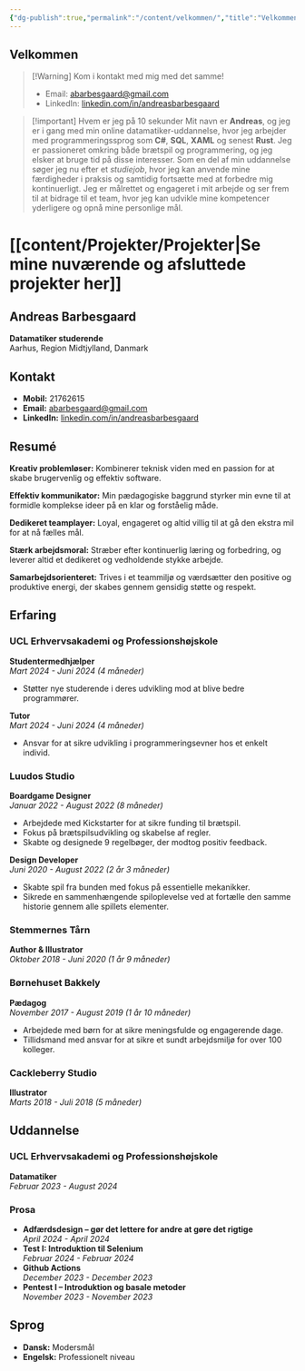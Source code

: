 ```yaml
---
{"dg-publish":true,"permalink":"/content/velkommen/","title":"Velkommen","tags":["gardenEntry"]}
---
```


## Velkommen
> [!Warning] Kom i kontakt med mig med det samme!
> - Email: [abarbesgaard@gmail.com](mailto:abarbesgaard@gmail.com)
> - LinkedIn: [linkedin.com/in/andreasbarbesgaard](https://www.linkedin.com/in/andreasbarbesgaard)

> [!important] Hvem er jeg på 10 sekunder
> Mit navn er **Andreas**, og jeg er i gang med min online datamatiker-uddannelse, hvor jeg arbejder med programmeringssprog som **C#**, **SQL**, **XAML** og senest **Rust**. Jeg er passioneret omkring både brætspil og programmering, og jeg elsker at bruge tid på disse interesser. Som en del af min uddannelse søger jeg nu efter et *studiejob*, hvor jeg kan anvende mine færdigheder i praksis og samtidig fortsætte med at forbedre mig kontinuerligt. Jeg er målrettet og engageret i mit arbejde og ser frem til at bidrage til et team, hvor jeg kan udvikle mine kompetencer yderligere og opnå mine personlige mål.


# [[content/Projekter/Projekter\|Se mine nuværende og afsluttede projekter her]]
## Andreas Barbesgaard
**Datamatiker studerende**  
Aarhus, Region Midtjylland, Danmark  

## Kontakt
- **Mobil:** 21762615
- **Email:** [abarbesgaard@gmail.com](mailto:abarbesgaard@gmail.com)
- **LinkedIn:** [linkedin.com/in/andreasbarbesgaard](https://www.linkedin.com/in/andreasbarbesgaard)

## Resumé
**Kreativ problemløser:** Kombinerer teknisk viden med en passion for at skabe brugervenlig og effektiv software.

**Effektiv kommunikator:** Min pædagogiske baggrund styrker min evne til at formidle komplekse ideer på en klar og forståelig måde.

**Dedikeret teamplayer:** Loyal, engageret og altid villig til at gå den ekstra mil for at nå fælles mål.

**Stærk arbejdsmoral:** Stræber efter kontinuerlig læring og forbedring, og leverer altid et dedikeret og vedholdende stykke arbejde.

**Samarbejdsorienteret:** Trives i et teammiljø og værdsætter den positive og produktive energi, der skabes gennem gensidig støtte og respekt.

## Erfaring
### UCL Erhvervsakademi og Professionshøjskole
**Studentermedhjælper**  
*Mart 2024 - Juni 2024 (4 måneder)*  
- Støtter nye studerende i deres udvikling mod at blive bedre programmører.

**Tutor**  
*Mart 2024 - Juni 2024 (4 måneder)*  
- Ansvar for at sikre udvikling i programmeringsevner hos et enkelt individ.

### Luudos Studio
**Boardgame Designer**  
*Januar 2022 - August 2022 (8 måneder)*  
- Arbejdede med Kickstarter for at sikre funding til brætspil.
- Fokus på brætspilsudvikling og skabelse af regler.
- Skabte og designede 9 regelbøger, der modtog positiv feedback.

**Design Developer**  
*Juni 2020 - August 2022 (2 år 3 måneder)*  
- Skabte spil fra bunden med fokus på essentielle mekanikker.
- Sikrede en sammenhængende spiloplevelse ved at fortælle den samme historie gennem alle spillets elementer.

### Stemmernes Tårn
**Author & Illustrator**  
*Oktober 2018 - Juni 2020 (1 år 9 måneder)*

### Børnehuset Bakkely
**Pædagog**  
*November 2017 - August 2019 (1 år 10 måneder)*  
- Arbejdede med børn for at sikre meningsfulde og engagerende dage.
- Tillidsmand med ansvar for at sikre et sundt arbejdsmiljø for over 100 kolleger.

### Cackleberry Studio
**Illustrator**  
*Marts 2018 - Juli 2018 (5 måneder)*

## Uddannelse
### UCL Erhvervsakademi og Professionshøjskole
**Datamatiker**  
*Februar 2023 - August 2024*

### Prosa
- **Adfærdsdesign – gør det lettere for andre at gøre det rigtige**  
  *April 2024 - April 2024*
- **Test I: Introduktion til Selenium**  
  *Februar 2024 - Februar 2024*
- **Github Actions**  
  *December 2023 - December 2023*
- **Pentest I – Introduktion og basale metoder**  
  *November 2023 - November 2023*

## Sprog
- **Dansk:** Modersmål
- **Engelsk:** Professionelt niveau


